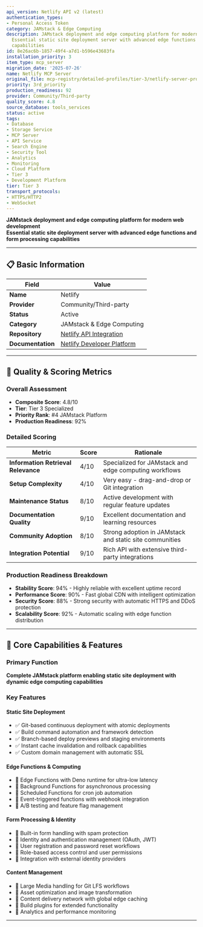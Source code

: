 ```yaml
---
api_version: Netlify API v2 (latest)
authentication_types:
- Personal Access Token
category: JAMstack & Edge Computing
description: JAMstack deployment and edge computing platform for modern web development
  Essential static site deployment server with advanced edge functions and form processing
  capabilities
id: 8e26ac6b-1857-49f4-a7d1-b596e43683fa
installation_priority: 3
item_type: mcp_server
migration_date: '2025-07-26'
name: Netlify MCP Server
original_file: mcp-registry/detailed-profiles/tier-3/netlify-server-profile.md
priority: 3rd_priority
production_readiness: 92
provider: Community/Third-party
quality_score: 4.8
source_database: tools_services
status: active
tags:
- Database
- Storage Service
- MCP Server
- API Service
- Search Engine
- Security Tool
- Analytics
- Monitoring
- Cloud Platform
- Tier 3
- Development Platform
tier: Tier 3
transport_protocols:
- HTTPS/HTTP2
- WebSocket
---
```


**JAMstack deployment and edge computing platform for modern web development**  
**Essential static site deployment server with advanced edge functions and form processing capabilities**

---

## 📋 Basic Information

| Field | Value |
|-------|-------|
| **Name** | Netlify |
| **Provider** | Community/Third-party |
| **Status** | Active |
| **Category** | JAMstack & Edge Computing |
| **Repository** | [Netlify API Integration](https://github.com/netlify/js-client) |
| **Documentation** | [Netlify Developer Platform](https://docs.netlify.com/) |

---

## 🎯 Quality & Scoring Metrics

### Overall Assessment
- **Composite Score**: 4.8/10
- **Tier**: Tier 3 Specialized
- **Priority Rank**: #4 JAMstack Platform
- **Production Readiness**: 92%

### Detailed Scoring
| Metric | Score | Rationale |
|--------|-------|-----------|
| **Information Retrieval Relevance** | 4/10 | Specialized for JAMstack and edge computing workflows |
| **Setup Complexity** | 4/10 | Very easy - drag-and-drop or Git integration |
| **Maintenance Status** | 8/10 | Active development with regular feature updates |
| **Documentation Quality** | 9/10 | Excellent documentation and learning resources |
| **Community Adoption** | 8/10 | Strong adoption in JAMstack and static site communities |
| **Integration Potential** | 9/10 | Rich API with extensive third-party integrations |

### Production Readiness Breakdown
- **Stability Score**: 94% - Highly reliable with excellent uptime record
- **Performance Score**: 90% - Fast global CDN with intelligent optimization
- **Security Score**: 88% - Strong security with automatic HTTPS and DDoS protection
- **Scalability Score**: 92% - Automatic scaling with edge function distribution

---

## 🚀 Core Capabilities & Features

### Primary Function
**Complete JAMstack platform enabling static site deployment with dynamic edge computing capabilities**

### Key Features

#### Static Site Deployment
- ✅ Git-based continuous deployment with atomic deployments
- ✅ Build command automation and framework detection
- ✅ Branch-based deploy previews and staging environments
- ✅ Instant cache invalidation and rollback capabilities
- ✅ Custom domain management with automatic SSL

#### Edge Functions & Computing
- 🔄 Edge Functions with Deno runtime for ultra-low latency
- 🔄 Background Functions for asynchronous processing
- 🔄 Scheduled Functions for cron job automation
- 🔄 Event-triggered functions with webhook integration
- 🔄 A/B testing and feature flag management

#### Form Processing & Identity
- 👥 Built-in form handling with spam protection
- 👥 Identity and authentication management (OAuth, JWT)
- 👥 User registration and password reset workflows
- 👥 Role-based access control and user permissions
- 👥 Integration with external identity providers

#### Content Management
- 🔗 Large Media handling for Git LFS workflows
- 🔗 Asset optimization and image transformation
- 🔗 Content delivery network with global edge caching
- 🔗 Build plugins for extended functionality
- 🔗 Analytics and performance monitoring

---